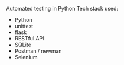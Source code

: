 Automated testing in Python
Tech stack used:
- Python
- unittest
- flask
- RESTful API
- SQLite
- Postman / newman
- Selenium